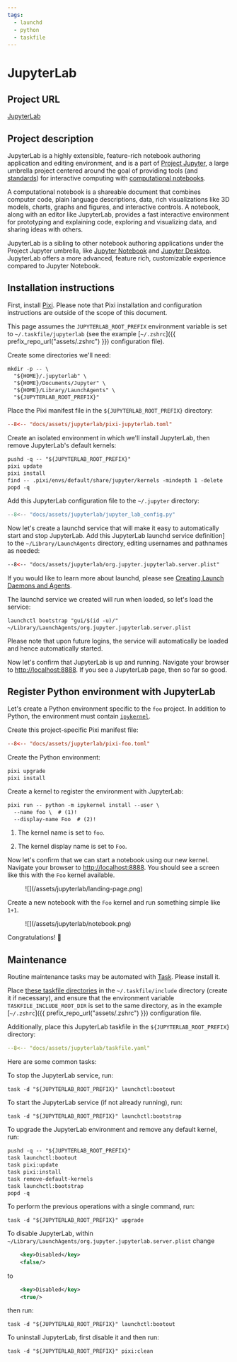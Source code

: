 ```yaml
---
tags:
  - launchd
  - python
  - taskfile
---
```


# JupyterLab

## Project URL

[JupyterLab](https://jupyterlab.readthedocs.io/en/latest/index.html)

## Project description

JupyterLab is a highly extensible, feature-rich notebook authoring application and editing
environment, and is a part of [Project Jupyter](https://docs.jupyter.org/en/latest/),
a large umbrella project centered around the goal of providing tools (and
[standards](https://docs.jupyter.org/en/latest/#sub-project-documentation)) for interactive
computing with [computational notebooks](https://docs.jupyter.org/en/latest/#what-is-a-notebook).

A computational notebook is a shareable document that combines computer code, plain language
descriptions, data, rich visualizations like 3D models, charts, graphs and figures, and interactive
controls. A notebook, along with an editor like JupyterLab, provides a fast interactive environment
for prototyping and explaining code, exploring and visualizing data, and sharing ideas with others.

JupyterLab is a sibling to other notebook authoring applications under the Project Jupyter
umbrella, like [Jupyter Notebook](https://jupyter-notebook.readthedocs.io/en/latest/) and [Jupyter
Desktop](https://github.com/jupyterlab/jupyterlab-desktop). JupyterLab offers a more advanced,
feature rich, customizable experience compared to Jupyter Notebook.

## Installation instructions

First, install [Pixi](https://pixi.sh). Please note that Pixi installation and configuration
instructions are outside of the scope of this document.

This page assumes the `JUPYTERLAB_ROOT_PREFIX` environment variable is set to
`~/.taskfile/jupyterlab` (see the example [`~/.zshrc`]({{ prefix_repo_url("assets/.zshrc") }})
configuration file).

Create some directories we'll need:

``` shell
mkdir -p -- \
  "${HOME}/.jupyterlab" \
  "${HOME}/Documents/Jupyter" \
  "${HOME}/Library/LaunchAgents" \
  "${JUPYTERLAB_ROOT_PREFIX}"
```

Place the Pixi manifest file in the `${JUPYTERLAB_ROOT_PREFIX}` directory:

``` toml title="pixi.toml"
--8<-- "docs/assets/jupyterlab/pixi-jupyterlab.toml"
```

Create an isolated environment in which we'll install JupyterLab, then remove JupyterLab's default
kernels:

``` shell
pushd -q -- "${JUPYTERLAB_ROOT_PREFIX}"
pixi update
pixi install
find -- .pixi/envs/default/share/jupyter/kernels -mindepth 1 -delete
popd -q
```

Add this JupyterLab configuration file to the `~/.jupyter` directory:

``` python title="jupyter_lab_config.py"
--8<-- "docs/assets/jupyterlab/jupyter_lab_config.py"
```

Now let's create a launchd service that will make it easy to automatically start and stop
JupyterLab. Add this JupyterLab launchd service definition] to the `~/Library/LaunchAgents`
directory, editing usernames and pathnames as needed:

``` xml title="org.jupyter.jupyterlab.server.plist"
--8<-- "docs/assets/jupyterlab/org.jupyter.jupyterlab.server.plist"
```

If you would like to learn more about launchd, please see [Creating Launch Daemons and
Agents](https://developer.apple.com/library/archive/documentation/MacOSX/Conceptual/BPSystemStartup/Chapters/CreatingLaunchdJobs.html).

The launchd service we created will run when loaded, so let's load the service:

``` shell
launchctl bootstrap "gui/$(id -u)/" ~/Library/LaunchAgents/org.jupyter.jupyterlab.server.plist
```

Please note that upon future logins, the service will automatically be loaded and hence
automatically started.

Now let's confirm that JupyterLab is up and running. Navigate your browser to
[http://localhost:8888](http://localhost:8888). If you see a JupyterLab page, then so far so good.

## Register Python environment with JupyterLab

Let's create a Python environment specific to the `foo` project. In addition to Python, the
environment must contain [`ipykernel`](https://ipykernel.readthedocs.io).

Create this project-specific Pixi manifest file:

``` toml title="pixi.toml"
--8<-- "docs/assets/jupyterlab/pixi-foo.toml"
```

Create the Python environment:

``` shell
pixi upgrade
pixi install
```

Create a kernel to register the environment with JupyterLab:

``` { .shell .annotate }
pixi run -- python -m ipykernel install --user \
  --name foo \  # (1)!
  --display-name Foo  # (2)!
```

1. The kernel name is set to `foo`.

2. The kernel display name is set to `Foo`.

Now let's confirm that we can start a notebook using our new kernel. Navigate your browser to
[http://localhost:8888](http://localhost:8888). You should see a screen like this with the `Foo`
kernel available.

<figure markdown>
  ![](/assets/jupyterlab/landing-page.png)
</figure>

Create a new notebook with the `Foo` kernel and run something simple like `1+1`.

<figure markdown>
  ![](/assets/jupyterlab/notebook.png)
</figure>

Congratulations! 🥳

## Maintenance

Routine maintenance tasks may be automated with [Task](https://taskfile.dev). Please install it.

Place [these taskfile directories](https://github.com/manselmi/taskfile-library/tree/main/include)
in the `~/.taskfile/include` directory (create it if necessary), and ensure that the environment
variable `TASKFILE_INCLUDE_ROOT_DIR` is set to the same directory, as in the example
[`~/.zshrc`]({{ prefix_repo_url("assets/.zshrc") }}) configuration file.

Additionally, place this JupyterLab taskfile in the `${JUPYTERLAB_ROOT_PREFIX}` directory:

``` yaml title="taskfile.yaml"
--8<-- "docs/assets/jupyterlab/taskfile.yaml"
```

Here are some common tasks:

To stop the JupyterLab service, run:

``` shell
task -d "${JUPYTERLAB_ROOT_PREFIX}" launchctl:bootout
```

To start the JupyterLab service (if not already running), run:

``` shell
task -d "${JUPYTERLAB_ROOT_PREFIX}" launchctl:bootstrap
```

To upgrade the JupyterLab environment and remove any default kernel, run:

``` shell
pushd -q -- "${JUPYTERLAB_ROOT_PREFIX}"
task launchctl:bootout
task pixi:update
task pixi:install
task remove-default-kernels
task launchctl:bootstrap
popd -q
```

To perform the previous operations with a single command, run:

``` shell
task -d "${JUPYTERLAB_ROOT_PREFIX}" upgrade
```

To disable JupyterLab, within `~/Library/LaunchAgents/org.jupyter.jupyterlab.server.plist` change

``` xml
	<key>Disabled</key>
	<false/>
```

to

``` xml
	<key>Disabled</key>
	<true/>
```

then run:

``` shell
task -d "${JUPYTERLAB_ROOT_PREFIX}" launchctl:bootout
```

To uninstall JupyterLab, first disable it and then run:

``` shell
task -d "${JUPYTERLAB_ROOT_PREFIX}" pixi:clean
```


<!-- vim: set ft=markdown : -->
